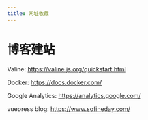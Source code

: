 ```yaml
---
title: 网址收藏
---
```


# 博客建站

Valine: https://valine.js.org/quickstart.html

Docker: https://docs.docker.com/

Google Analytics: https://analytics.google.com/

vuepress blog: https://www.sofineday.com/